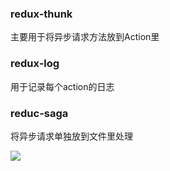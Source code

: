 ### redux-thunk

主要用于将异步请求方法放到Action里

### redux-log

用于记录每个action的日志

### reduc-saga

将异步请求单独放到文件里处理

![](C:\Users\lenovo\Desktop\文档\React学习笔记\redux中间件.png)